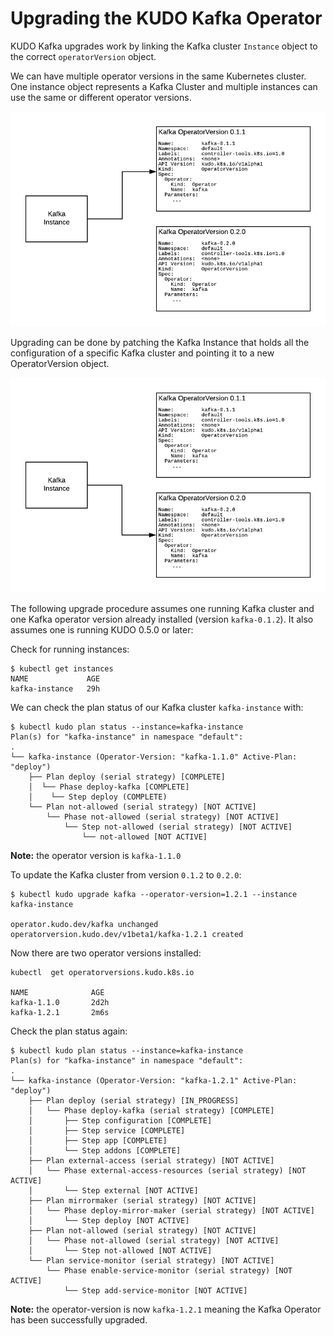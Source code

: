 # Upgrading the KUDO Kafka Operator

KUDO Kafka upgrades work by linking the Kafka cluster `Instance` object to the correct `operatorVersion` object.

We can have multiple operator versions in the same Kubernetes cluster. 
One instance object represents a Kafka Cluster and multiple instances can use the same or different operator versions.

![operator-upgrade-1](./resources/images/operator-upgrade-1.png)

Upgrading can be done by patching the Kafka Instance that holds all the configuration of a specific Kafka cluster and pointing it to a new OperatorVersion object.



![operator-upgrade-1](./resources/images/operator-upgrade-2.png)

The following upgrade procedure assumes one running Kafka cluster and one Kafka operator version already installed (version `kafka-0.1.2`). It also assumes one is running KUDO 0.5.0 or later:

Check for running instances:

```
$ kubectl get instances
NAME             AGE
kafka-instance   29h
```

We can check the plan status of our Kafka cluster `kafka-instance` with:
```
$ kubectl kudo plan status --instance=kafka-instance
Plan(s) for "kafka-instance" in namespace "default":
.
└── kafka-instance (Operator-Version: "kafka-1.1.0" Active-Plan: "deploy")
    ├── Plan deploy (serial strategy) [COMPLETE]
    │  └── Phase deploy-kafka [COMPLETE]
    │    └── Step deploy (COMPLETE)
    └── Plan not-allowed (serial strategy) [NOT ACTIVE]
        └── Phase not-allowed (serial strategy) [NOT ACTIVE]
            └── Step not-allowed (serial strategy) [NOT ACTIVE]
                └── not-allowed [NOT ACTIVE]
```
**Note:** the operator version is `kafka-1.1.0`

To update the Kafka cluster from version `0.1.2` to `0.2.0`:

```
$ kubectl kudo upgrade kafka --operator-version=1.2.1 --instance kafka-instance

operator.kudo.dev/kafka unchanged
operatorversion.kudo.dev/v1beta1/kafka-1.2.1 created
```
Now there are two operator versions installed:
```
kubectl  get operatorversions.kudo.k8s.io

NAME              AGE
kafka-1.1.0       2d2h
kafka-1.2.1       2m6s
```

Check the plan status again:

```
$ kubectl kudo plan status --instance=kafka-instance
Plan(s) for "kafka-instance" in namespace "default":
.
└── kafka-instance (Operator-Version: "kafka-1.2.1" Active-Plan: "deploy")
    ├── Plan deploy (serial strategy) [IN_PROGRESS]
    │   └── Phase deploy-kafka (serial strategy) [COMPLETE]
    │       ├── Step configuration [COMPLETE]
    │       ├── Step service [COMPLETE]
    │       ├── Step app [COMPLETE]
    │       └── Step addons [COMPLETE]
    ├── Plan external-access (serial strategy) [NOT ACTIVE]
    │   └── Phase external-access-resources (serial strategy) [NOT ACTIVE]
    │       └── Step external [NOT ACTIVE]
    ├── Plan mirrormaker (serial strategy) [NOT ACTIVE]
    │   └── Phase deploy-mirror-maker (serial strategy) [NOT ACTIVE]
    │       └── Step deploy [NOT ACTIVE]
    ├── Plan not-allowed (serial strategy) [NOT ACTIVE]
    │   └── Phase not-allowed (serial strategy) [NOT ACTIVE]
    │       └── Step not-allowed [NOT ACTIVE]
    └── Plan service-monitor (serial strategy) [NOT ACTIVE]
        └── Phase enable-service-monitor (serial strategy) [NOT ACTIVE]
            └── Step add-service-monitor [NOT ACTIVE]
```

**Note:** the operator-version is now `kafka-1.2.1` meaning the Kafka Operator has been successfully upgraded.

